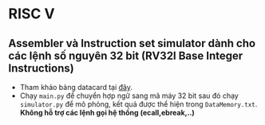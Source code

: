 # RISC V
## Assembler và Instruction set simulator dành cho các lệnh số nguyên 32 bit (RV32I Base Integer Instructions)  
- Tham khảo bảng datacard tại <a href="https://www.cs.sfu.ca/~ashriram/Courses/CS295/assets/notebooks/RISCV/RISCV_CARD.pdf" target="_blank" rel="noopener noreferrer">đây</a>.
- Chạy `main.py` để chuyển hợp ngữ sang mã máy 32 bit sau đó chạy `simulator.py` để mô phỏng, kết quả được thể hiện trong `DataMemory.txt`.<br>
**Không hỗ trợ các lệnh gọi hệ thống (ecall,ebreak,..)**

